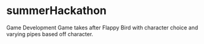 # summerHackathon
Game Development
Game takes after Flappy Bird with character choice and varying pipes based off character.

